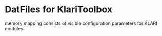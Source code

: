 # DatFiles for KlariToolbox
memory mapping consists of visible configuration parameters for KLARI modules 
